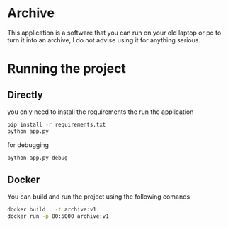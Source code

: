 # Archive
This application is a software that you can run on your old laptop or pc to turn it into an archive, I do not advise using it for anything serious.


# Running the project
## Directly
you only need to install the requirements the run the application

```bash
pip install -r requirements.txt
python app.py
```
for debugging

```bash
python app.py debug
```

## Docker
You can build and run the project using the following comands

```bash
docker build . -t archive:v1
docker run -p 80:5000 archive:v1
```
